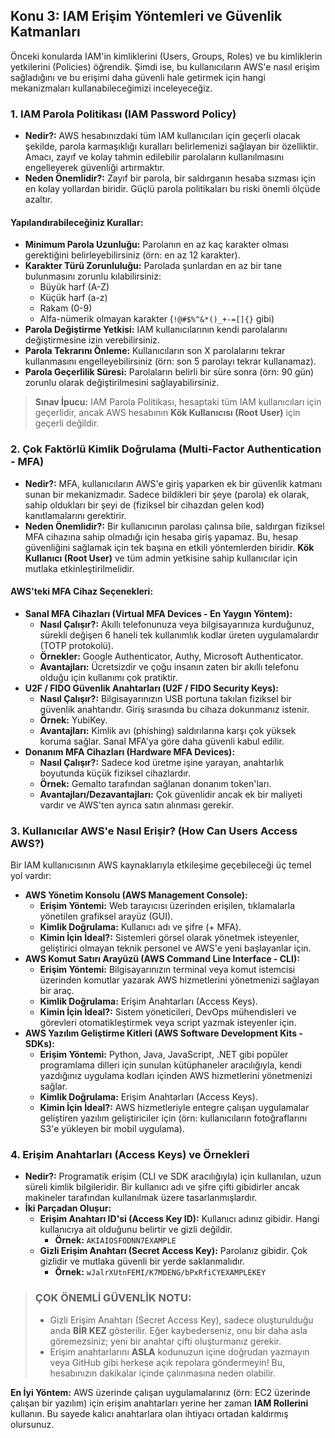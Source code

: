 ## Konu 3: IAM Erişim Yöntemleri ve Güvenlik Katmanları
Önceki konularda IAM'in kimliklerini (Users, Groups, Roles) ve bu kimliklerin yetkilerini (Policies) öğrendik. Şimdi ise, bu kullanıcıların AWS'e nasıl erişim sağladığını ve bu erişimi daha güvenli hale getirmek için hangi mekanizmaları kullanabileceğimizi inceleyeceğiz.

### 1. IAM Parola Politikası (IAM Password Policy)
-   **Nedir?:** AWS hesabınızdaki tüm IAM kullanıcıları için geçerli olacak şekilde, parola karmaşıklığı kuralları belirlemenizi sağlayan bir özelliktir. Amacı, zayıf ve kolay tahmin edilebilir parolaların kullanılmasını engelleyerek güvenliği artırmaktır.
-   **Neden Önemlidir?:** Zayıf bir parola, bir saldırganın hesaba sızması için en kolay yollardan biridir. Güçlü parola politikaları bu riski önemli ölçüde azaltır.

#### Yapılandırabileceğiniz Kurallar:
-   **Minimum Parola Uzunluğu:** Parolanın en az kaç karakter olması gerektiğini belirleyebilirsiniz (örn: en az 12 karakter).
-   **Karakter Türü Zorunluluğu:** Parolada şunlardan en az bir tane bulunmasını zorunlu kılabilirsiniz:
    -   Büyük harf (A-Z)
    -   Küçük harf (a-z)
    -   Rakam (0-9)
    -   Alfa-nümerik olmayan karakter (`!@#$%^&*()_+-=[]{}` gibi)
-   **Parola Değiştirme Yetkisi:** IAM kullanıcılarının kendi parolalarını değiştirmesine izin verebilirsiniz.
-   **Parola Tekrarını Önleme:** Kullanıcıların son X parolalarını tekrar kullanmasını engelleyebilirsiniz (örn: son 5 parolayı tekrar kullanamaz).
-   **Parola Geçerlilik Süresi:** Parolaların belirli bir süre sonra (örn: 90 gün) zorunlu olarak değiştirilmesini sağlayabilirsiniz.

> **Sınav İpucu:** IAM Parola Politikası, hesaptaki tüm IAM kullanıcıları için geçerlidir, ancak AWS hesabının **Kök Kullanıcısı (Root User)** için geçerli değildir.

### 2. Çok Faktörlü Kimlik Doğrulama (Multi-Factor Authentication - MFA)
-   **Nedir?:** MFA, kullanıcıların AWS'e giriş yaparken ek bir güvenlik katmanı sunan bir mekanizmadır. Sadece bildikleri bir şeye (parola) ek olarak, sahip oldukları bir şeyi de (fiziksel bir cihazdan gelen kod) kanıtlamalarını gerektirir.
-   **Neden Önemlidir?:** Bir kullanıcının parolası çalınsa bile, saldırgan fiziksel MFA cihazına sahip olmadığı için hesaba giriş yapamaz. Bu, hesap güvenliğini sağlamak için tek başına en etkili yöntemlerden biridir. **Kök Kullanıcı (Root User)** ve tüm admin yetkisine sahip kullanıcılar için mutlaka etkinleştirilmelidir.

#### AWS'teki MFA Cihaz Seçenekleri:
-   **Sanal MFA Cihazları (Virtual MFA Devices - En Yaygın Yöntem):**
    -   **Nasıl Çalışır?:** Akıllı telefonunuza veya bilgisayarınıza kurduğunuz, sürekli değişen 6 haneli tek kullanımlık kodlar üreten uygulamalardır (TOTP protokolü).
    -   **Örnekler:** Google Authenticator, Authy, Microsoft Authenticator.
    -   **Avantajları:** Ücretsizdir ve çoğu insanın zaten bir akıllı telefonu olduğu için kullanımı çok pratiktir.
-   **U2F / FIDO Güvenlik Anahtarları (U2F / FIDO Security Keys):**
    -   **Nasıl Çalışır?:** Bilgisayarınızın USB portuna takılan fiziksel bir güvenlik anahtarıdır. Giriş sırasında bu cihaza dokunmanız istenir.
    -   **Örnek:** YubiKey.
    -   **Avantajları:** Kimlik avı (phishing) saldırılarına karşı çok yüksek koruma sağlar. Sanal MFA'ya göre daha güvenli kabul edilir.
-   **Donanım MFA Cihazları (Hardware MFA Devices):**
    -   **Nasıl Çalışır?:** Sadece kod üretme işine yarayan, anahtarlık boyutunda küçük fiziksel cihazlardır.
    -   **Örnek:** Gemalto tarafından sağlanan donanım token'ları.
    -   **Avantajları/Dezavantajları:** Çok güvenlidir ancak ek bir maliyeti vardır ve AWS'ten ayrıca satın alınması gerekir.

### 3. Kullanıcılar AWS'e Nasıl Erişir? (How Can Users Access AWS?)
Bir IAM kullanıcısının AWS kaynaklarıyla etkileşime geçebileceği üç temel yol vardır:

-   **AWS Yönetim Konsolu (AWS Management Console):**
    -   **Erişim Yöntemi:** Web tarayıcısı üzerinden erişilen, tıklamalarla yönetilen grafiksel arayüz (GUI).
    -   **Kimlik Doğrulama:** Kullanıcı adı ve şifre (+ MFA).
    -   **Kimin İçin İdeal?:** Sistemleri görsel olarak yönetmek isteyenler, geliştirici olmayan teknik personel ve AWS'e yeni başlayanlar için.
-   **AWS Komut Satırı Arayüzü (AWS Command Line Interface - CLI):**
    -   **Erişim Yöntemi:** Bilgisayarınızın terminal veya komut istemcisi üzerinden komutlar yazarak AWS hizmetlerini yönetmenizi sağlayan bir araç.
    -   **Kimlik Doğrulama:** Erişim Anahtarları (Access Keys).
    -   **Kimin İçin İdeal?:** Sistem yöneticileri, DevOps mühendisleri ve görevleri otomatikleştirmek veya script yazmak isteyenler için.
-   **AWS Yazılım Geliştirme Kitleri (AWS Software Development Kits - SDKs):**
    -   **Erişim Yöntemi:** Python, Java, JavaScript, .NET gibi popüler programlama dilleri için sunulan kütüphaneler aracılığıyla, kendi yazdığınız uygulama kodları içinden AWS hizmetlerini yönetmenizi sağlar.
    -   **Kimlik Doğrulama:** Erişim Anahtarları (Access Keys).
    -   **Kimin İçin İdeal?:** AWS hizmetleriyle entegre çalışan uygulamalar geliştiren yazılım geliştiriciler için (örn: kullanıcıların fotoğraflarını S3'e yükleyen bir mobil uygulama).

### 4. Erişim Anahtarları (Access Keys) ve Örnekleri
-   **Nedir?:** Programatik erişim (CLI ve SDK aracılığıyla) için kullanılan, uzun süreli kimlik bilgileridir. Bir kullanıcı adı ve şifre çifti gibidirler ancak makineler tarafından kullanılmak üzere tasarlanmışlardır.
-   **İki Parçadan Oluşur:**
    -   **Erişim Anahtarı ID'si (Access Key ID):** Kullanıcı adınız gibidir. Hangi kullanıcıya ait olduğunu belirtir ve gizli değildir.
        -   **Örnek:** `AKIAIOSFODNN7EXAMPLE`
    -   **Gizli Erişim Anahtarı (Secret Access Key):** Parolanız gibidir. Çok gizlidir ve mutlaka güvenli bir yerde saklanmalıdır.
        -   **Örnek:** `wJalrXUtnFEMI/K7MDENG/bPxRfiCYEXAMPLEKEY`

> ### ÇOK ÖNEMLİ GÜVENLİK NOTU:
> -   Gizli Erişim Anahtarı (Secret Access Key), sadece oluşturulduğu anda **BİR KEZ** gösterilir. Eğer kaybederseniz, onu bir daha asla göremezsiniz; yeni bir anahtar çifti oluşturmanız gerekir.
> -   Erişim anahtarlarını **ASLA** kodunuzun içine doğrudan yazmayın veya GitHub gibi herkese açık repolara göndermeyin! Bu, hesabınızın dakikalar içinde çalınmasına neden olabilir.

**En İyi Yöntem:** AWS üzerinde çalışan uygulamalarınız (örn: EC2 üzerinde çalışan bir yazılım) için erişim anahtarları yerine her zaman **IAM Rollerini** kullanın. Bu sayede kalıcı anahtarlara olan ihtiyacı ortadan kaldırmış olursunuz.